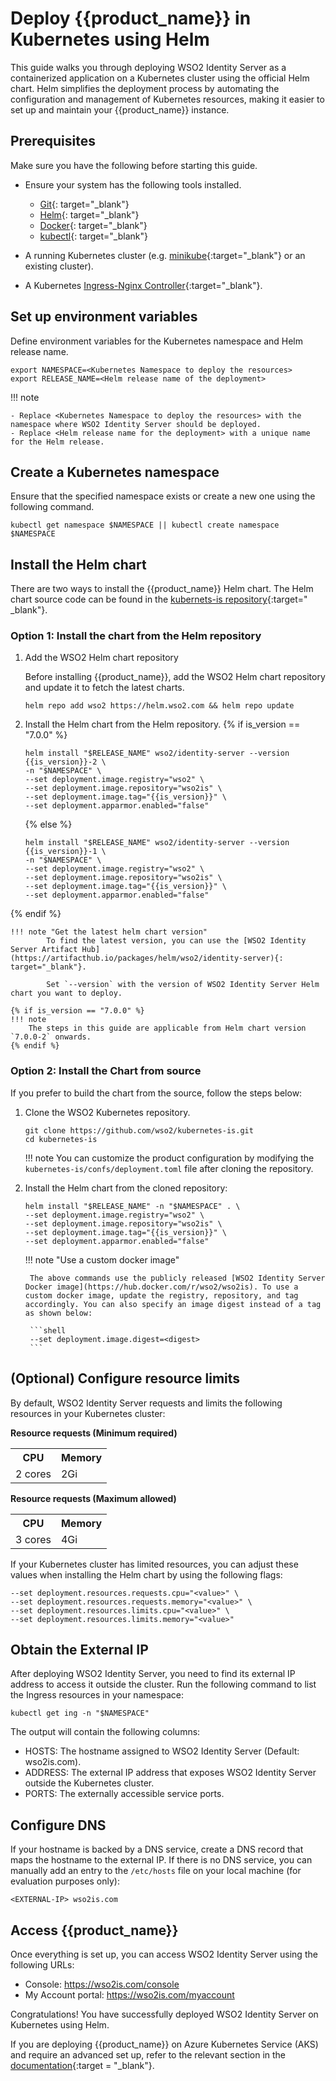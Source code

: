 # Deploy {{product_name}} in Kubernetes using Helm

This guide walks you through deploying WSO2 Identity Server as a containerized application on a Kubernetes cluster using the official Helm chart. Helm simplifies the deployment process by automating the configuration and management of Kubernetes resources, making it easier to set up and maintain your {{product_name}} instance.

## Prerequisites

Make sure you have the following before starting this guide.

- Ensure your system has the following tools installed.
    - [Git](https://git-scm.com/book/en/v2/Getting-Started-Installing-Git){: target="_blank"}
    - [Helm](https://helm.sh/docs/intro/install/){: target="_blank"}
    - [Docker](https://docs.docker.com/engine/install/){: target="_blank"}
    - [kubectl](https://kubernetes.io/docs/tasks/tools/#kubectl){: target="_blank"}

- A running Kubernetes cluster (e.g. [minikube](https://kubernetes.io/docs/tasks/tools/#minikube){:target="_blank"} or an existing cluster).

- A Kubernetes [Ingress-Nginx Controller](https://kubernetes.github.io/ingress-nginx/deploy/){:target="_blank"}.

## Set up environment variables

Define environment variables for the Kubernetes namespace and Helm release name.

```shell
export NAMESPACE=<Kubernetes Namespace to deploy the resources>
export RELEASE_NAME=<Helm release name of the deployment>
```

!!! note

    - Replace <Kubernetes Namespace to deploy the resources> with the namespace where WSO2 Identity Server should be deployed.
    - Replace <Helm release name for the deployment> with a unique name for the Helm release.

## Create a Kubernetes namespace

Ensure that the specified namespace exists or create a new one using the following command.

```shell
kubectl get namespace $NAMESPACE || kubectl create namespace $NAMESPACE
```

## Install the Helm chart

There are two ways to install the {{product_name}} Helm chart. The Helm chart source code can be found in the [kubernets-is repository](https://github.com/wso2/kubernetes-is/tree/master){:target=" _blank"}.

### Option 1: Install the chart from the Helm repository
1. Add the WSO2 Helm chart repository

    Before installing {{product_name}}, add the WSO2 Helm chart repository and update it to fetch the latest charts.

    ```shell
    helm repo add wso2 https://helm.wso2.com && helm repo update
    ```

2. Install the Helm chart from the Helm repository.
{% if is_version == "7.0.0" %}
    ```shell
    helm install "$RELEASE_NAME" wso2/identity-server --version {{is_version}}-2 \
    -n "$NAMESPACE" \
    --set deployment.image.registry="wso2" \
    --set deployment.image.repository="wso2is" \
    --set deployment.image.tag="{{is_version}}" \
    --set deployment.apparmor.enabled="false"
    ```
    {% else %}
    ```shell
    helm install "$RELEASE_NAME" wso2/identity-server --version {{is_version}}-1 \
    -n "$NAMESPACE" \
    --set deployment.image.registry="wso2" \
    --set deployment.image.repository="wso2is" \
    --set deployment.image.tag="{{is_version}}" \
    --set deployment.apparmor.enabled="false"
    ```
{% endif %}

    !!! note "Get the latest helm chart version"
            To find the latest version, you can use the [WSO2 Identity Server Artifact Hub](https://artifacthub.io/packages/helm/wso2/identity-server){: target="_blank"}.
    
            Set `--version` with the version of WSO2 Identity Server Helm chart you want to deploy.
    
    {% if is_version == "7.0.0" %}
    !!! note 
        The steps in this guide are applicable from Helm chart version `7.0.0-2` onwards.
    {% endif %}

### Option 2: Install the Chart from source

If you prefer to build the chart from the source, follow the steps below:

1. Clone the WSO2 Kubernetes repository.

    ```shell
    git clone https://github.com/wso2/kubernetes-is.git
    cd kubernetes-is
    ```

    !!! note
        You can customize the product configuration by modifying the `kubernetes-is/confs/deployment.toml` file after cloning the repository.

2. Install the Helm chart from the cloned repository:

    ```shell
    helm install "$RELEASE_NAME" -n "$NAMESPACE" . \
    --set deployment.image.registry="wso2" \
    --set deployment.image.repository="wso2is" \
    --set deployment.image.tag="{{is_version}}" \
    --set deployment.apparmor.enabled="false"
    ```

    !!! note "Use a custom docker image"
    
        The above commands use the publicly released [WSO2 Identity Server Docker image](https://hub.docker.com/r/wso2/wso2is). To use a custom docker image, update the registry, repository, and tag accordingly. You can also specify an image digest instead of a tag as shown below:
    
        ```shell
        --set deployment.image.digest=<digest> 
        ```

## (Optional) Configure resource limits

By default, WSO2 Identity Server requests and limits the following resources in your Kubernetes cluster:

**Resource requests (Minimum required)**
<table>
    <tr>
        <th>CPU</th>
        <th>Memory</th>
    </tr>
    <tr>
        <td>2 cores</td>
        <td>2Gi</td>
    </tr>
</table>

**Resource requests (Maximum allowed)**
<table>
    <tr>
        <th>CPU</th>
        <th>Memory</th>
    </tr>
    <tr>
        <td>3 cores</td>
        <td>4Gi</td>
    </tr>
</table>

If your Kubernetes cluster has limited resources, you can adjust these values when installing the Helm chart by using the following flags:

```shell
--set deployment.resources.requests.cpu="<value>" \
--set deployment.resources.requests.memory="<value>" \
--set deployment.resources.limits.cpu="<value>" \
--set deployment.resources.limits.memory="<value>"
```

## Obtain the External IP

After deploying WSO2 Identity Server, you need to find its external IP address to access it outside the cluster. Run the following command to list the Ingress resources in your namespace:

```shell
kubectl get ing -n "$NAMESPACE"
```

The output will contain the following columns:

- HOSTS: The hostname assigned to WSO2 Identity Server (Default: wso2is.com).
- ADDRESS: The external IP address that exposes WSO2 Identity Server outside the Kubernetes cluster.
- PORTS: The externally accessible service ports.

## Configure DNS

If your hostname is backed by a DNS service, create a DNS record that maps the hostname to the external IP. If there is no DNS service, you can manually add an entry to the `/etc/hosts` file on your local machine (for evaluation purposes only):

```shell
<EXTERNAL-IP> wso2is.com
```

## Access {{product_name}}

Once everything is set up, you can access WSO2 Identity Server using the following URLs:

- Console: https://wso2is.com/console
- My Account portal: https://wso2is.com/myaccount

Congratulations! You have successfully deployed WSO2 Identity Server on Kubernetes using Helm.

If you are deploying {{product_name}} on Azure Kubernetes Service (AKS) and require an advanced set up, refer to the relevant section in the [documentation](https://github.com/wso2/kubernetes-is/blob/master/README.md#advance-setup){:target = "_blank"}.